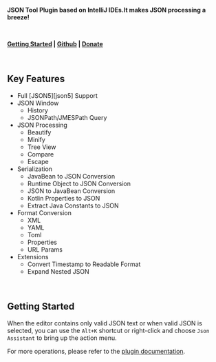 **JSON Tool Plugin based on IntelliJ IDEs.It makes JSON processing a breeze!**

<br/>

**[Getting Started](https://json.memoryzy.cn/overview) | 
[Github](https://github.com/MemoryZy/Json-Assistant) | 
[Donate](https://json.memoryzy.cn/support)**

<br/>

## Key Features
- Full [JSON5][json5] Support
- JSON Window
  - History
  - JSONPath/JMESPath Query
- JSON Processing
  - Beautify
  - Minify
  - Tree View
  - Compare
  - Escape
- Serialization
  - JavaBean to JSON Conversion
  - Runtime Object to JSON Conversion
  - JSON to JavaBean Conversion
  - Kotlin Properties to JSON
  - Extract Java Constants to JSON
- Format Conversion
  - XML
  - YAML
  - Toml
  - Properties
  - URL Params
- Extensions
  - Convert Timestamp to Readable Format
  - Expand Nested JSON

<br/>

## Getting Started
When the editor contains only valid JSON text or when valid JSON is selected, you can use the `Alt+K` shortcut or right-click and choose `Json Assistant` to bring up the action menu.

For more operations, please refer to the [plugin documentation](https://json.memoryzy.cn/overview).